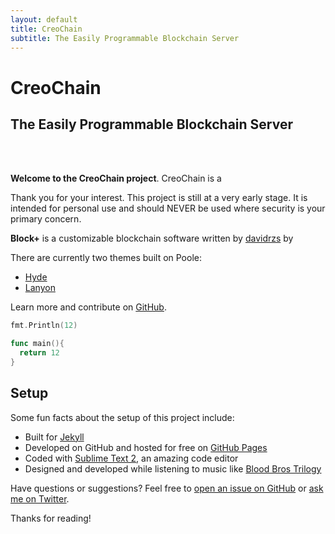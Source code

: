 ```yaml
---
layout: default
title: CreoChain
subtitle: The Easily Programmable Blockchain Server
---
```

<h1 class="hasSubtitle">CreoChain</h1>
<h2 class="subtitle">The Easily Programmable Blockchain Server</h2>
<br><br>


**Welcome to the CreoChain project**. CreoChain is a 
<p class="message">
  Thank you for your interest. This project is still at a very early stage. It is intended for personal use and should NEVER be used where security is your primary concern.
</p>

**Block+** is a customizable blockchain software written by [davidrzs](...) by  

There are currently two themes built on Poole:

* [Hyde](http://hyde.getpoole.com)
* [Lanyon](http://lanyon.getpoole.com)

Learn more and contribute on [GitHub](https://github.com/poole).


```go
fmt.Println(12)

func main(){
  return 12
}
```

## Setup

Some fun facts about the setup of this project include:

* Built for [Jekyll](http://jekyllrb.com)
* Developed on GitHub and hosted for free on [GitHub Pages](https://pages.github.com)
* Coded with [Sublime Text 2](http://sublimetext.com), an amazing code editor
* Designed and developed while listening to music like [Blood Bros Trilogy](https://soundcloud.com/maddecent/sets/blood-bros-series)

Have questions or suggestions? Feel free to [open an issue on GitHub](https://github.com/poole/issues/new) or [ask me on Twitter](https://twitter.com/mdo).

Thanks for reading!
